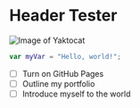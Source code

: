 # Header Tester

![Image of Yaktocat](https://octodex.github.com/images/yaktocat.png)

``` swift
var myVar = "Hello, world!";
```

- [ ] Turn on GitHub Pages
- [ ] Outline my portfolio
- [ ] Introduce myself to the world
